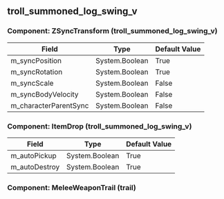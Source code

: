 ## troll_summoned_log_swing_v

### Component: ZSyncTransform (troll_summoned_log_swing_v)

|Field|Type|Default Value|
|-----|----|-------------|
|m_syncPosition|System.Boolean|True|
|m_syncRotation|System.Boolean|True|
|m_syncScale|System.Boolean|False|
|m_syncBodyVelocity|System.Boolean|False|
|m_characterParentSync|System.Boolean|False|

### Component: ItemDrop (troll_summoned_log_swing_v)

|Field|Type|Default Value|
|-----|----|-------------|
|m_autoPickup|System.Boolean|True|
|m_autoDestroy|System.Boolean|True|

### Component: MeleeWeaponTrail (trail)

